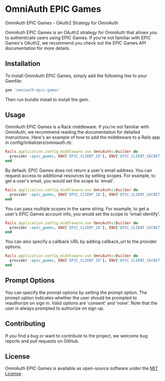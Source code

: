 # OmniAuth EPIC Games

OmniAuth EPIC Games - OAuth2 Strategy for OmniAuth

OmniAuth EPIC Games is an OAuth2 strategy for OmniAuth that allows you to authenticate users using EPIC Games. If you're not familiar with EPIC Games's OAuth2, we recommend you check out the EPIC Games API documentation for more details.

## Installation

To install OmniAuth EPIC Games, simply add the following line to your Gemfile:

```ruby
gem 'omniauth-epic-games'
```

Then run bundle install to install the gem.

## Usage

OmniAuth EPIC Games is a Rack middleware. If you're not familiar with OmniAuth, we recommend reading the documentation for detailed instructions. Here's an example of how to add the middleware to a Rails app in config/initializers/omniauth.rb:

```ruby
Rails.application.config.middleware.use OmniAuth::Builder do
  provider :epic_games, ENV['EPIC_CLIENT_ID'], ENV['EPIC_CLIENT_SECRET']
end
```

By default, EPIC Games does not return a user's email address. You can request access to additional resources by setting scopes. For example, to get a user's email, you would set the scope to 'email'.

```ruby
Rails.application.config.middleware.use OmniAuth::Builder do
  provider :epic_games, ENV['EPIC_CLIENT_ID'], ENV['EPIC_CLIENT_SECRET'], scope: 'basic_profile'
end
```

You can pass multiple scopes in the same string. For example, to get a user's EPIC Games account info, you would set the scope to 'email identify'.


```ruby
Rails.application.config.middleware.use OmniAuth::Builder do
  provider :epic_games, ENV['EPIC_CLIENT_ID'], ENV['EPIC_CLIENT_SECRET'], scope: 'basic_profile'
end
```

You can also specify a callback URL by adding callback_url to the provider options.


```ruby
Rails.application.config.middleware.use OmniAuth::Builder do
  provider :epic_games, ENV['EPIC_CLIENT_ID'], ENV['EPIC_CLIENT_SECRET'], scope: 'basic_profile', callback_url: 'https://someurl.com/users/auth/epic_games/callback'
end
```

## Prompt Options

You can specify the prompt options by setting the prompt option. The prompt option indicates whether the user should be prompted to reauthorize on sign in. Valid options are 'consent' and 'none'. Note that the user is always prompted to authorize on sign up.

## Contributing

If you find a bug or want to contribute to the project, we welcome bug reports and pull requests on GitHub.


## License

OmniAuth EPIC Games is available as open-source software under the [MIT License](http://opensource.org/licenses/MIT).
